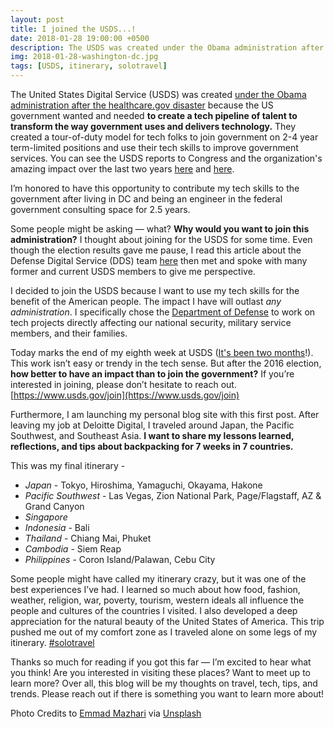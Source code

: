 ```yaml
---
layout: post
title: I joined the USDS...!
date: 2018-01-28 19:00:00 +0500
description: The USDS was created under the Obama administration after the healthcare.gov disaster because the US government wanted to build a tech pipeline of talent to transform the way government uses and delivers technology.
img: 2018-01-28-washington-dc.jpg
tags: [USDS, itinerary, solotravel]
---
```


The United States Digital Service (USDS) was created [under the Obama administration after the healthcare.gov disaster](https://www.fastcompany.com/3046756/obama-and-his-geeks) because the US government wanted and needed __to create a tech pipeline of talent to transform the way government uses and delivers technology.__ They created a tour-of-duty model for tech folks to join government on 2-4 year term-limited positions and use their tech skills to improve government services. You can see the USDS reports to Congress and the organization's amazing impact over the last two years [here](https://www.usds.gov/report-to-congress/2016/) and [here](https://www.usds.gov/report-to-congress/2017/07/).

I’m honored to have this opportunity to contribute my tech skills to the government after living in DC and being an engineer in the federal government consulting space for 2.5 years.

Some people might be asking — what? __Why would you want to join this administration?__ I thought about joining for the USDS for some time. Even though the election results gave me pause, I read this article about the Defense Digital Service (DDS) team [here](https://www.wired.com/2017/05/meet-nerds-coding-way-afghanistan-war/) then met and spoke with many former and current USDS members to give me perspective.

I decided to join the USDS because I want to use my tech skills for the benefit of the American people. The impact I have will outlast *any administration*. I specifically chose the [Department of Defense](https://www.dds.mil/) to work on tech projects directly affecting our national security, military service members, and their families.

Today marks the end of my eighth week at USDS ([It's been two months](https://medium.com/the-u-s-digital-service/meet-the-team-november-8d12fe30db4c)!). This work isn’t easy or trendy in the tech sense. But after the 2016 election, __how better to have an impact than to join the government?__ If you’re interested in joining, please don’t hesitate to reach out. [https://www.usds.gov/join](https://www.usds.gov/join)

Furthermore, I am launching my personal blog site with this first post. After leaving my job at Deloitte Digital, I traveled around Japan, the Pacific Southwest, and Southeast Asia. __I want to share my lessons learned, reflections, and tips about backpacking for 7 weeks in 7 countries.__

This was my final itinerary -
- *Japan* - Tokyo, Hiroshima, Yamaguchi, Okayama, Hakone
- *Pacific Southwest* - Las Vegas, Zion National Park, Page/Flagstaff, AZ & Grand Canyon
- *Singapore*
- *Indonesia* - Bali
- *Thailand* - Chiang Mai, Phuket
- *Cambodia* - Siem Reap
- *Philippines* - Coron Island/Palawan, Cebu City

Some people might have called my itinerary crazy, but it was one of the best experiences I’ve had. I learned so much about how food, fashion, weather, religion, war, poverty, tourism, western ideals all influence the people and cultures of the countries I visited. I also developed a deep appreciation for the natural beauty of the United States of America. This trip pushed me out of my comfort zone as I traveled alone on some legs of my itinerary. [#solotravel](https://www.forbes.com/sites/monicahoughton/2017/09/15/why-everyone-should-travel-solo-at-least-once/#615b2c92495c)

Thanks so much for reading if you got this far — I’m excited to hear what you think! Are you interested in visiting these places? Want to meet up to learn more? Over all, this blog will be my thoughts on travel, tech, tips, and trends. Please reach out if there is something you want to learn more about!

Photo Credits to [Emmad Mazhari](https://unsplash.com/photos/cI01VxNX8ok?utm_source=unsplash&utm_medium=referral&utm_content=creditCopyText) via [Unsplash](https://unsplash.com/search/photos/washington-dc?utm_source=unsplash&utm_medium=referral&utm_content=creditCopyText)
